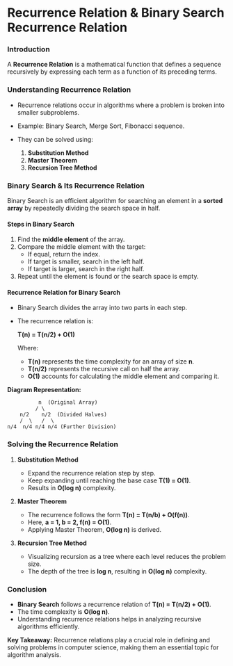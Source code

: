# **Recurrence Relation & Binary Search Recurrence Relation**     
 
### **Introduction**
A **Recurrence Relation** is a mathematical function that defines a sequence recursively by expressing each term as a function of its preceding terms.

### **Understanding Recurrence Relation**
- Recurrence relations occur in algorithms where a problem is broken into smaller subproblems.
- Example: Binary Search, Merge Sort, Fibonacci sequence.
- They can be solved using:
  
  1. **Substitution Method**
  2. **Master Theorem**
  3. **Recursion Tree Method**

### **Binary Search & Its Recurrence Relation**
Binary Search is an efficient algorithm for searching an element in a **sorted array** by repeatedly dividing the search space in half.

#### **Steps in Binary Search**
1. Find the **middle element** of the array.
2. Compare the middle element with the target:
   - If equal, return the index.
   - If target is smaller, search in the left half.
   - If target is larger, search in the right half.
3. Repeat until the element is found or the search space is empty.

#### **Recurrence Relation for Binary Search**
- Binary Search divides the array into two parts in each step.
- The recurrence relation is:
  
  **T(n) = T(n/2) + O(1)**
  
  Where:
  - **T(n)** represents the time complexity for an array of size **n**.
  - **T(n/2)** represents the recursive call on half the array.
  - **O(1)** accounts for calculating the middle element and comparing it.

**Diagram Representation:**
```
          n  (Original Array)
         / \
    n/2    n/2  (Divided Halves)
    /  \   /  \
n/4  n/4 n/4 n/4 (Further Division)
```

### **Solving the Recurrence Relation**
1. **Substitution Method**
   - Expand the recurrence relation step by step.
   - Keep expanding until reaching the base case **T(1) = O(1)**.
   - Results in **O(log n)** complexity.

2. **Master Theorem**
   - The recurrence follows the form **T(n) = T(n/b) + O(f(n))**.
   - Here, **a = 1, b = 2, f(n) = O(1)**.
   - Applying Master Theorem, **O(log n)** is derived.

3. **Recursion Tree Method**
   - Visualizing recursion as a tree where each level reduces the problem size.
   - The depth of the tree is **log n**, resulting in **O(log n)** complexity.

### **Conclusion**
- **Binary Search** follows a recurrence relation of **T(n) = T(n/2) + O(1)**.
- The time complexity is **O(log n)**.
- Understanding recurrence relations helps in analyzing recursive algorithms efficiently.

**Key Takeaway:** Recurrence relations play a crucial role in defining and solving problems in computer science, making them an essential topic for algorithm analysis.


